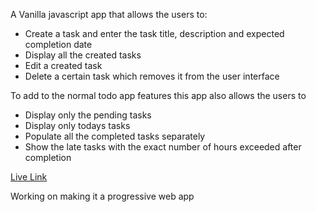A Vanilla javascript app that allows the users to:
 - Create a task and enter the task title, description and expected completion date
 - Display all the created tasks
 - Edit a created task
 - Delete a certain task which removes it from the user interface

 To add to the normal todo app features this app also allows the users to 
 - Display only the pending tasks
 - Display only todays tasks
 - Populate all the completed tasks separately
 - Show the late tasks with the exact number of hours exceeded after completion 

 [Live Link](https://todoapperica.netlify.app/)

 Working on making it a progressive web app